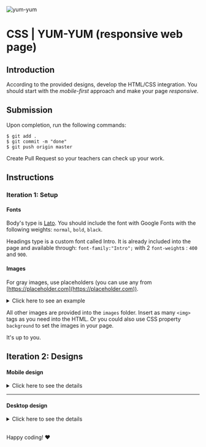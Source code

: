 ![yum-yum](https://www.thanh-binh.fr/12533-thickbox_default/sopa-de-fideos-con-pato-yum-yum-60g-de-tailandia.jpg)

# CSS | YUM-YUM (responsive web page)

## Introduction

According to the provided designs, develop the HTML/CSS integration. You should start with the _mobile-first_ approach and make your page _responsive_.

## Submission

Upon completion, run the following commands:

```
$ git add .
$ git commit -m "done"
$ git push origin master
```

Create Pull Request so your teachers can check up your work.

## Instructions

### Iteration 1: Setup

#### Fonts

Body's type is [Lato](https://fonts.google.com/specimen/Lato). You should include the font with Google Fonts with the following weights: `normal`, `bold`, `black`.

Headings type is a custom font called Intro. It is already included into the page and available through: `font-family:"Intro";` with 2 `font-weight`s : `400` and `900`.

#### Images

For gray images, use placeholders (you can use any from [https://placeholder.com](https://placeholder.com)).

<details>
  <summary>Click here to see an example</summary>

  ![placeholder](https://via.placeholder.com/800x600.jpg)

</details>

All other images are provided into the `images` folder. Insert as many `<img>` tags as you need into the HTML. Or you could also use CSS property `background` to set the images in your page.

It's up to you.

## Iteration 2: Designs

#### Mobile design

<details>
  <summary>Click here to see the details </summary>

  ![mobile]((https://s3-us-west-2.amazonaws.com/s.cdpn.io/67030/19_Yum-Yum_home_mobile.jpg)

</details>

<hr>

#### Desktop design

<details>
  <summary>Click here to see the details </summary>

![desktop](https://s3-us-west-2.amazonaws.com/s.cdpn.io/67030/05_Yum-Yum_home.jpg?v2)

</details>

<br>

Happy coding! ❤️
